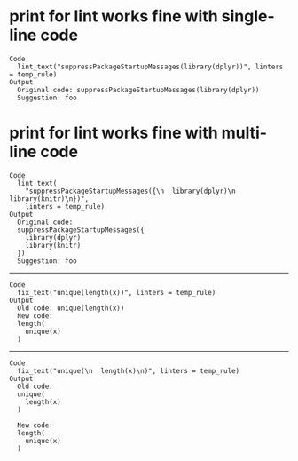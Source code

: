 # print for lint works fine with single-line code

    Code
      lint_text("suppressPackageStartupMessages(library(dplyr))", linters = temp_rule)
    Output
      Original code: suppressPackageStartupMessages(library(dplyr)) 
      Suggestion: foo 

# print for lint works fine with multi-line code

    Code
      lint_text(
        "suppressPackageStartupMessages({\n  library(dplyr)\n  library(knitr)\n})",
        linters = temp_rule)
    Output
      Original code:
      suppressPackageStartupMessages({
        library(dplyr)
        library(knitr)
      })
      Suggestion: foo
      

---

    Code
      fix_text("unique(length(x))", linters = temp_rule)
    Output
      Old code: unique(length(x)) 
      New code:
      length(
        unique(x)
      )

---

    Code
      fix_text("unique(\n  length(x)\n)", linters = temp_rule)
    Output
      Old code:
      unique(
        length(x)
      )
      
      New code:
      length(
        unique(x)
      )

